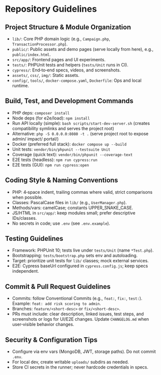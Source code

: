 # Repository Guidelines

## Project Structure & Module Organization
- `lib/`: Core PHP domain logic (e.g., `Campaign.php`, `TransactionProcessor.php`).
- `public/`: Public assets and demo pages (serve locally from here), e.g., `public/index.html`.
- `src/app/`: Frontend pages and UI experiments.
- `tests/`: PHPUnit tests and helpers (`tests/Unit` runs in CI).
- `cypress/`: End‑to‑end specs, videos, and screenshots.
- `assets/`, `css/`, `img/`: Static assets.
- `config/`, `tools/`, `docker-compose.yaml`, `Dockerfile`: Ops and local runtime.

## Build, Test, and Development Commands
- PHP deps: `composer install`
- Node deps (for e2e/load): `npm install`
- Run API locally (simple): `bash scripts/start-dev-server.sh` (creates compatibility symlinks and serves the project root)
- Alternative: `php -S 0.0.0.0:8080 -t .` (serve project root to expose admin/ impact/ portal/)
- Docker (preferred full stack): `docker compose up --build`
- Unit tests: `vendor/bin/phpunit --testsuite Unit`
- Coverage (quick text): `vendor/bin/phpunit --coverage-text`
- E2E tests (headless): `npm run cypress:run`
- E2E tests (GUI): `npm run cypress:open`

## Coding Style & Naming Conventions
- PHP: 4‑space indent, trailing commas where valid, strict comparisons when possible.
- Classes: PascalCase files in `lib/` (e.g., `UserManager.php`).
- Methods/vars: camelCase; constants UPPER_SNAKE_CASE.
- JS/HTML in `src/app/`: keep modules small; prefer descriptive IDs/classes.
- No secrets in code; use `.env` (see `.env.example`).

## Testing Guidelines
- Framework: PHPUnit 10; tests live under `tests/Unit` (name `*Test.php`).
- Bootstrapping: `tests/bootstrap.php` sets env and autoloading.
- Target: prioritize unit tests for `lib/` classes; mock external services.
- E2E: Cypress baseUrl configured in `cypress.config.js`; keep specs independent.

## Commit & Pull Request Guidelines
- Commits: follow Conventional Commits (e.g., `feat:`, `fix:`, `test:`). Example: `feat: add risk scoring to admin`.
- Branches: `feature/<short-desc>` or `fix/<short-desc>`.
- PRs must include: clear description, linked issues, test steps, and screenshots or logs for UI/E2E changes. Update `CHANGELOG.md` when user‑visible behavior changes.

## Security & Configuration Tips
- Configure via env vars (MongoDB, JWT, storage paths). Do not commit `.env`.
- For local dev, create writable `uploads/` subdirs as needed.
- Store CI secrets in the runner; never hardcode credentials in specs.

